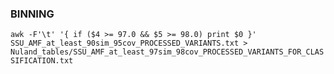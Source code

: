 ### BINNING

`awk -F'\t' '{ if ($4 >= 97.0 && $5 >= 98.0) print $0 }' SSU_AMF_at_least_90sim_95cov_PROCESSED_VARIANTS.txt > Nuland_tables/SSU_AMF_at_least_97sim_98cov_PROCESSED_VARIANTS_FOR_CLASSIFICATION.txt`
